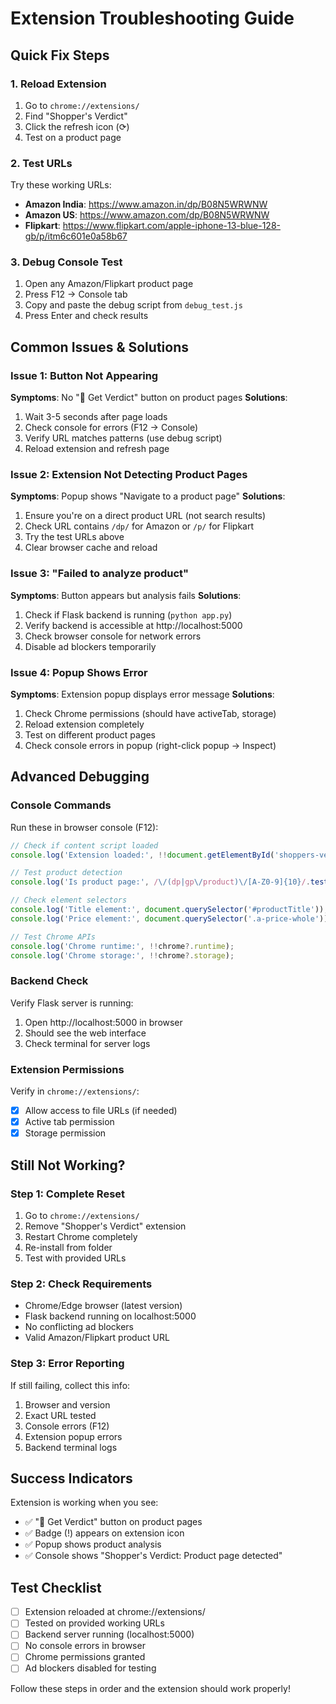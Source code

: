 # Extension Troubleshooting Guide

## Quick Fix Steps

### 1. Reload Extension
1. Go to `chrome://extensions/`
2. Find "Shopper's Verdict"
3. Click the refresh icon (⟳)
4. Test on a product page

### 2. Test URLs
Try these working URLs:
- **Amazon India**: https://www.amazon.in/dp/B08N5WRWNW
- **Amazon US**: https://www.amazon.com/dp/B08N5WRWNW  
- **Flipkart**: https://www.flipkart.com/apple-iphone-13-blue-128-gb/p/itm6c601e0a58b67

### 3. Debug Console Test
1. Open any Amazon/Flipkart product page
2. Press F12 → Console tab
3. Copy and paste the debug script from `debug_test.js`
4. Press Enter and check results

## Common Issues & Solutions

### Issue 1: Button Not Appearing
**Symptoms**: No "🛒 Get Verdict" button on product pages
**Solutions**:
1. Wait 3-5 seconds after page loads
2. Check console for errors (F12 → Console)
3. Verify URL matches patterns (use debug script)
4. Reload extension and refresh page

### Issue 2: Extension Not Detecting Product Pages
**Symptoms**: Popup shows "Navigate to a product page"
**Solutions**:
1. Ensure you're on a direct product URL (not search results)
2. Check URL contains `/dp/` for Amazon or `/p/` for Flipkart
3. Try the test URLs above
4. Clear browser cache and reload

### Issue 3: "Failed to analyze product"
**Symptoms**: Button appears but analysis fails
**Solutions**:
1. Check if Flask backend is running (`python app.py`)
2. Verify backend is accessible at http://localhost:5000
3. Check browser console for network errors
4. Disable ad blockers temporarily

### Issue 4: Popup Shows Error
**Symptoms**: Extension popup displays error message
**Solutions**:
1. Check Chrome permissions (should have activeTab, storage)
2. Reload extension completely
3. Test on different product pages
4. Check console errors in popup (right-click popup → Inspect)

## Advanced Debugging

### Console Commands
Run these in browser console (F12):

```javascript
// Check if content script loaded
console.log('Extension loaded:', !!document.getElementById('shoppers-verdict-button'));

// Test product detection
console.log('Is product page:', /\/(dp|gp\/product)\/[A-Z0-9]{10}/.test(location.href));

// Check element selectors
console.log('Title element:', document.querySelector('#productTitle'));
console.log('Price element:', document.querySelector('.a-price-whole'));

// Test Chrome APIs
console.log('Chrome runtime:', !!chrome?.runtime);
console.log('Chrome storage:', !!chrome?.storage);
```

### Backend Check
Verify Flask server is running:
1. Open http://localhost:5000 in browser
2. Should see the web interface
3. Check terminal for server logs

### Extension Permissions
Verify in `chrome://extensions/`:
- [x] Allow access to file URLs (if needed)
- [x] Active tab permission
- [x] Storage permission

## Still Not Working?

### Step 1: Complete Reset
1. Go to `chrome://extensions/`
2. Remove "Shopper's Verdict" extension
3. Restart Chrome completely
4. Re-install from folder
5. Test with provided URLs

### Step 2: Check Requirements
- Chrome/Edge browser (latest version)
- Flask backend running on localhost:5000
- No conflicting ad blockers
- Valid Amazon/Flipkart product URL

### Step 3: Error Reporting
If still failing, collect this info:
1. Browser and version
2. Exact URL tested
3. Console errors (F12)
4. Extension popup errors
5. Backend terminal logs

## Success Indicators

Extension is working when you see:
- ✅ "🛒 Get Verdict" button on product pages
- ✅ Badge (!) appears on extension icon
- ✅ Popup shows product analysis
- ✅ Console shows "Shopper's Verdict: Product page detected"

## Test Checklist

- [ ] Extension reloaded at chrome://extensions/
- [ ] Tested on provided working URLs  
- [ ] Backend server running (localhost:5000)
- [ ] No console errors in browser
- [ ] Chrome permissions granted
- [ ] Ad blockers disabled for testing

Follow these steps in order and the extension should work properly!